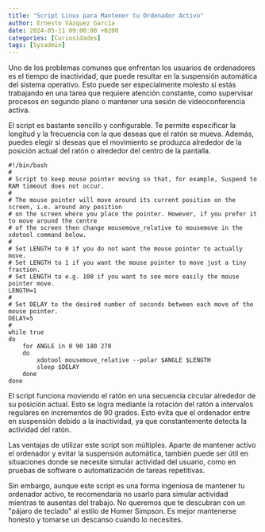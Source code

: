 ```yaml
---
title: "Script Linux para Mantener tu Ordenador Activo"
author: Ernesto Vázquez García
date: 2024-05-11 09:00:00 +0200
categories: [Curiosidades]
tags: [Sysadmin]
---
```


Uno de los problemas comunes que enfrentan los usuarios de ordenadores es el tiempo de inactividad, que puede resultar en la suspensión automática del sistema operativo. Esto puede ser especialmente molesto si estás trabajando en una tarea que requiere atención constante, como supervisar procesos en segundo plano o mantener una sesión de videoconferencia activa.

El script es bastante sencillo y configurable. Te permite especificar la longitud y la frecuencia con la que deseas que el ratón se mueva. Además, puedes elegir si deseas que el movimiento se produzca alrededor de la posición actual del ratón o alrededor del centro de la pantalla.

```
#!/bin/bash
#
# Script to keep mouse pointer moving so that, for example, Suspend to RAM timeout does not occur.
# 
# The mouse pointer will move around its current position on the screen, i.e. around any position
# on the screen where you place the pointer. However, if you prefer it to move around the centre
# of the screen then change mousemove_relative to mousemove in the xdotool command below.
#
# Set LENGTH to 0 if you do not want the mouse pointer to actually move.
# Set LENGTH to 1 if you want the mouse pointer to move just a tiny fraction.
# Set LENGTH to e.g. 100 if you want to see more easily the mouse pointer move.
LENGTH=1
#
# Set DELAY to the desired number of seconds between each move of the mouse pointer.
DELAY=5
#
while true
do
    for ANGLE in 0 90 180 270
    do
        xdotool mousemove_relative --polar $ANGLE $LENGTH
        sleep $DELAY
    done
done
```

El script funciona moviendo el ratón en una secuencia circular alrededor de su posición actual. Esto se logra mediante la rotación del ratón a intervalos regulares en incrementos de 90 grados. Esto evita que el ordenador entre en suspensión debido a la inactividad, ya que constantemente detecta la actividad del ratón.

Las ventajas de utilizar este script son múltiples. Aparte de mantener activo el ordenador y evitar la suspensión automática, también puede ser útil en situaciones donde se necesite simular actividad del usuario, como en pruebas de software o automatización de tareas repetitivas.

Sin embargo, aunque este script es una forma ingeniosa de mantener tu ordenador activo, te recomendaría no usarlo para simular actividad mientras te ausentas del trabajo. No queremos que te descubran con un "pájaro de teclado" al estilo de Homer Simpson. Es mejor mantenerse honesto y tomarse un descanso cuando lo necesites.






